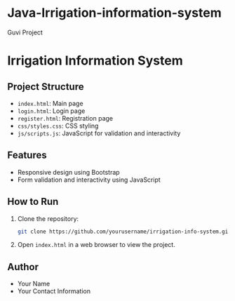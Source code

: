# Java-Irrigation-information-system
Guvi Project 
# Irrigation Information System

## Project Structure
- `index.html`: Main page
- `login.html`: Login page
- `register.html`: Registration page
- `css/styles.css`: CSS styling
- `js/scripts.js`: JavaScript for validation and interactivity

## Features
- Responsive design using Bootstrap
- Form validation and interactivity using JavaScript

## How to Run
1. Clone the repository:
    ```sh
    git clone https://github.com/yourusername/irrigation-info-system.git
    ```
2. Open `index.html` in a web browser to view the project.

## Author
- Your Name
- Your Contact Information
